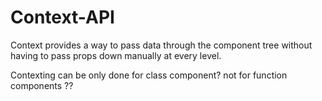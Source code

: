 # Context-API

Context provides a way to pass data through the component tree without having to pass props down manually at every level.

Contexting can be only done for class component? not for function components ??
